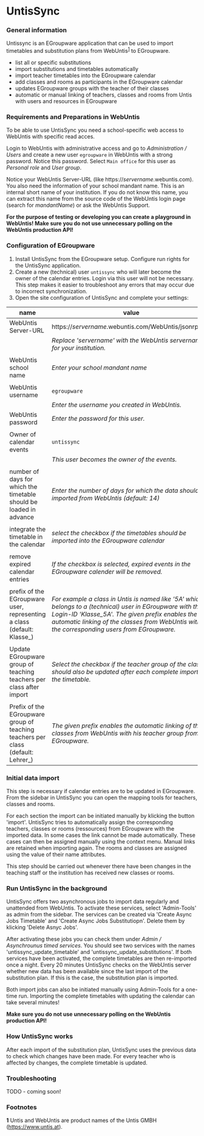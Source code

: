 # UntisSync

### General information
Untissync is an EGroupware application that can be used to import timetables and substitution plans from WebUntis<sup id="f1">[1](#f1)</sup> to EGroupware.
* list all or specific substitutions
* import substitutions and timetables automatically
* import teacher timetables into the EGroupware calendar
* add classes and rooms as participants in the EGroupware calendar
* updates EGroupware groups with the teacher of their classes
* automatic or manual linking of teachers, classes and rooms from Untis with users and resources in EGroupware

### Requirements and Preparations in WebUntis
To be able to use UntisSync you need a school-specific web access to WebUntis with specific read acces.
<!--* master data of teachers: "Only view"
* using the scheduling tool: "Only view"-->

Login to WebUntis with administrative access and go to _Administration / Users_ and create a new user `egroupware` in WebUntis with a strong password.
Notice this password.
Select `Main office` for this user as _Personal role_ and _User group_.

<!--Go to _Administration_ / _Rights and roles_ and select the group ```Main office```.\
Make sure that members of the group ```Main office``` have at least read access ("Only view") to master data of teachers and
the scheduling tool. -->

Notice your WebUntis Server-URL (like https://_servername_.webuntis.com). You also need the information of your school mandant name. 
This is an internal short name of your institution. If you do not know this name, you can extract 
this name from the source code of the WebUntis login page (search for _mandantName_) or ask the WebUntis Support.

__For the purpose of testing or developing you can create a playground in WebUntis! Make sure you do not use unnecessary polling on the WebUntis production API!__

###  Configuration of EGroupware
1. Install UntisSync from the EGroupware setup. Configure run rights for the UntisSync application.
2. Create a new (technical) user `untissync` who will later become the owner of the calendar entries. Login via this user will not be necessary.
This step makes it easier to troubleshoot any errors that may occur due to incorrect synchronization.
3. Open the site configuration of UntisSync and complete your settings:

| name           	| value                                                 	|
|---------------------	|-------------------------------------------------------	|
| WebUntis Server-URL 	| https://_servername_.webuntis.com/WebUntis/jsonrpc.do 	|
|                     	| _Replace 'servername' with the WebUntis servername for your institution._                                     |
|                     	|                                                       	|
| WebUntis school name  | _Enter your school mandant name_                          |
|                     	|                                                       	|
| WebUntis username     | `egroupware`                                              |
|                       | _Enter the username you created in WebUntis._             |
| WebUntis password     | _Enter the password for this user._                       |
|                       |                                                           |
| Owner of calendar events | `untissync`                                            |
|                       | _This user becomes the owner of the events._              |
|                       |                                                           |
| number of days for which the timetable should be loaded in advance | _Enter the number of days for which the data should be imported from WebUntis (default: 14)_ |
|                       |                                                           |
| integrate the timetable in the calendar | _select the checkbox if the timetables should be imported into the EGroupware calendar_ |
|                       |                                                           |
| remove expired calendar entries | _If the checkbox is selected, expired events in the EGroupware calender will be removed._ |
|                       |                                                           |
| prefix of the EGroupware user, representing a class (default: Klasse_) | _For example a class in Untis is named like '5A' which belongs to a (technical) user in EGroupware with the Login-ID 'Klasse_5A'. The given prefix enables the automatic linking of the classes from WebUntis with the corresponding users from EGroupware._|
|                       |                                                           |  
| Update EGroupware group of teaching teachers per class after import | _Select the checkbox if the teacher group of the classes should also be updated after each complete import of the timetable._ |
|                       |                                                           |
| Prefix of the EGroupware group of teaching teachers per class (default: Lehrer_)  | _The given prefix enables the automatic linking of the classes from WebUntis with his teacher group from EGroupware._|

 

### Initial data import
This step is necessary if calendar entries are to be updated in EGroupware. From the sidebar in UntisSync you can open the mapping tools for teachers, classes and rooms.

For each section the import can be initiated manually by klicking the button 'import'. UntisSync tries to automatically assign the corresponding teachers, classes or rooms (ressources) from EGroupware with the imported data.
In some cases the link cannot be made automatically. These cases can then be assigned manually using the context menu. Manual links are retained when importing again.
The rooms and classes are assigned using the value of their name attributes. 

This step should be carried out whenever there have been changes in the teaching staff or the institution has received new classes or rooms.

### Run UntisSync in the background
UntisSync offers two asynchronous jobs to import data regularly and unattended from WebUntis.
To activate these services, select 'Admin-Tools' as admin from the sidebar.
The services can be created via 'Create Async Jobs Timetable' and 'Create Async Jobs Substitutiopn'. Delete them by klicking 'Delete Asnyc Jobs'.

After activating these jobs you can check them under _Admin / Asynchrounus timed services_. You should see two services with the names 'untissync_update_timetable' and 'untissync_update_substitutions'.
If both services have been activated, the complete timetables are then re-imported once a night. Every 20 minutes UntisSync checks on the WebUntis server whether new data has been available since the last import of the substitution plan.
If this is the case, the substitution plan is imported.

Both import jobs can also be initiated manually using Admin-Tools for a one-time run. Importing the complete timetables with updating the calendar can take several minutes!

__Make sure you do not use unnecessary polling on the WebUntis production API!__

###  How UntisSync works
After each import of the substitution plan, UntisSync uses the previous data to check which changes have been made.
For every teacher who is affected by changes, the complete timetable is updated.

### Troubleshooting
TODO - coming soon!

### Footnotes
<b id="f1">1</b> Untis and WebUntis are product names of the  Untis GMBH (https://www.untis.at).
